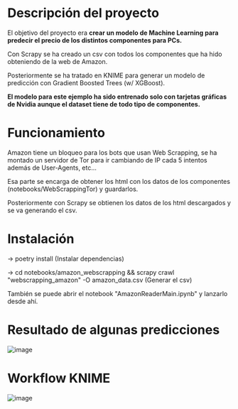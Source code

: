 # Descripción del proyecto

El objetivo del proyecto era **crear un modelo de Machine Learning para predecir el precio de los distintos componentes para PCs.**

Con Scrapy se ha creado un csv con todos los componentes que ha hido obteniendo de la web de Amazon.

Posteriormente se ha tratado en KNIME para generar un modelo de predicción con Gradient Boosted Trees (w/ XGBoost).

**El modelo para este ejemplo ha sido entrenado solo con tarjetas gráficas de Nvidia aunque el dataset tiene de todo tipo de componentes.**

# Funcionamiento

Amazon tiene un bloqueo para los bots que usan Web Scrapping, se ha montado un servidor de Tor para ir cambiando de IP cada 5 intentos además de User-Agents, etc...

Esa parte se encarga de obtener los html con los datos de los componentes (notebooks/WebScrappingTor) y guardarlos.

Posteriormente con Scrapy se obtienen los datos de los html descargados y se va generando el csv.

# Instalación

-> poetry install (Instalar dependencias)

-> cd notebooks/amazon_webscrapping && scrapy crawl "webscrapping_amazon" -O amazon_data.csv (Generar el csv)

También se puede abrir el notebook "AmazonReaderMain.ipynb" y lanzarlo desde ahí.

# Resultado de algunas predicciones

![image](https://user-images.githubusercontent.com/60214254/156945857-8458b29a-f106-42a5-b10e-4e57f6ceb968.png)

# Workflow KNIME

![image](https://user-images.githubusercontent.com/60214254/156946489-f3569b56-41f1-41dd-8ec1-abe49f8f0cb9.png)
